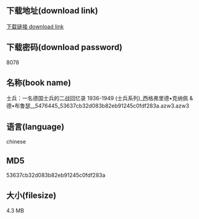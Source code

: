 ## 下载地址(download link)
[下载链接 download link](https://voluble-croquembouche-d321dc.netlify.app/?s=%E5%A3%AB%E5%85%B5%EF%BC%9A%E4%B8%80%E5%90%8D%E5%BE%B7%E5%9B%BD%E5%A3%AB%E5%85%B5%E7%9A%84%E4%BA%8C%E6%88%98%E5%9B%9E%E5%BF%86%E5%BD%95+1936-1949+%28%E5%A3%AB%E5%85%B5%E7%B3%BB%E5%88%97%29_%E8%A5%BF%E6%A0%BC%E5%BC%97%E9%87%8C%E5%BE%B7%E2%80%A2%E5%85%8B%E7%BA%B3%E4%BD%A9+%26+%E5%BE%B7%E2%80%A2%E5%B8%83%E9%B2%81%E7%91%9F__5476445_53637cb32d083b82eb91245c0fdf283a.azw3)

## 下载密码(download password)
8078

## 名称(book name)
士兵：一名德国士兵的二战回忆录 1936-1949 (士兵系列)_西格弗里德•克纳佩 & 德•布鲁瑟__5476445_53637cb32d083b82eb91245c0fdf283a.azw3.azw3

## 语言(language)
chinese

## MD5
53637cb32d083b82eb91245c0fdf283a

## 大小(filesize)
4.3 MB
